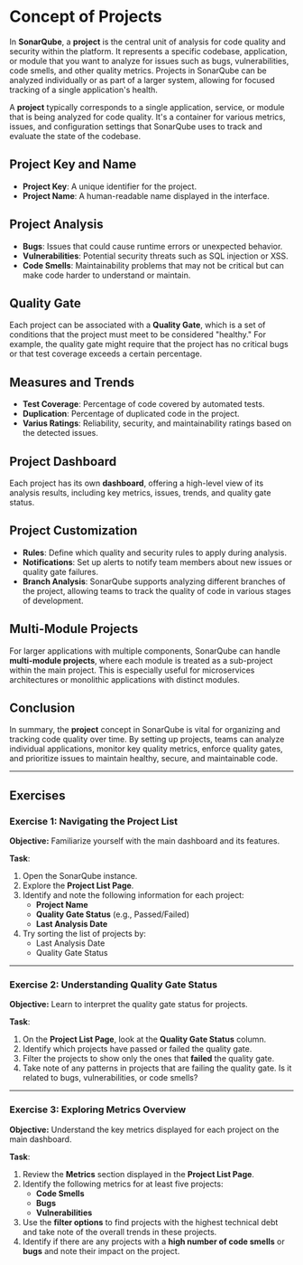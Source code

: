 # Concept of Projects

In **SonarQube**, a **project** is the central unit of analysis for code 
quality and security within the platform. It represents a specific codebase,
application, or module that you want to analyze for issues such as bugs, 
vulnerabilities, code smells, and other quality metrics. Projects in 
SonarQube can be analyzed individually or as part of a larger system, 
allowing for focused tracking of a single application's health.     

A **project** typically corresponds to a single application, service,
or module that is being analyzed for code quality. It's a container for 
various metrics, issues, and configuration settings that SonarQube uses 
to track and evaluate the state of the codebase.   

## Project Key and Name

- **Project Key**: A unique identifier for the project.
- **Project Name**: A human-readable name displayed in the interface.

## Project Analysis

- **Bugs**: Issues that could cause runtime errors or unexpected behavior.
- **Vulnerabilities**: Potential security threats such as SQL injection or XSS.
- **Code Smells**: Maintainability problems that may not be critical but 
  can make code harder to understand or maintain. 

## Quality Gate

Each project can be associated with a **Quality Gate**, which is a set of 
conditions that the project must meet to be considered "healthy." For 
example, the quality gate might require that the project has no critical 
bugs or that test coverage exceeds a certain percentage.   

## Measures and Trends

- **Test Coverage**: Percentage of code covered by automated tests.
- **Duplication**: Percentage of duplicated code in the project.
- **Varius Ratings**: Reliability, security, and maintainability ratings
  based on the detected issues.

## Project Dashboard

Each project has its own **dashboard**, offering a high-level view of its 
analysis results, including key metrics, issues, trends, and quality gate 
status.  

## Project Customization

- **Rules**: Define which quality and security rules to apply during analysis.
- **Notifications**: Set up alerts to notify team members about new issues 
  or quality gate failures. 
- **Branch Analysis**: SonarQube supports analyzing different branches of 
  the project, allowing teams to track the quality of code in various stages 
  of development.  

## Multi-Module Projects

For larger applications with multiple components, SonarQube can handle 
**multi-module projects**, where each module is treated as a sub-project 
within the main project. This is especially useful for microservices 
architectures or monolithic applications with distinct modules.   

## Conclusion

In summary, the **project** concept in SonarQube is vital for organizing 
and tracking code quality over time. By setting up projects, teams can 
analyze individual applications, monitor key quality metrics, enforce 
quality gates, and prioritize issues to maintain healthy, secure, and 
maintainable code.    

---

## Exercises

### Exercise 1: Navigating the Project List

**Objective:** 
Familiarize yourself with the main dashboard and its features.

**Task**:
1. Open the SonarQube instance.
2. Explore the **Project List Page**.
3. Identify and note the following information for each project:
   - **Project Name**
   - **Quality Gate Status** (e.g., Passed/Failed)
   - **Last Analysis Date**
4. Try sorting the list of projects by:
   - Last Analysis Date
   - Quality Gate Status

---

### Exercise 2: Understanding Quality Gate Status

**Objective:** 
Learn to interpret the quality gate status for projects.

**Task**:
1. On the **Project List Page**, look at the **Quality Gate Status** column.
2. Identify which projects have passed or failed the quality gate.
3. Filter the projects to show only the ones that **failed** the quality gate.
4. Take note of any patterns in projects that are failing the quality gate. 
   Is it related to bugs, vulnerabilities, or code smells?

---

### Exercise 3: Exploring Metrics Overview

**Objective:** 
Understand the key metrics displayed for each project on the main dashboard.

**Task**:
1. Review the **Metrics** section displayed in the **Project List Page**.
2. Identify the following metrics for at least five projects:
    - **Code Smells**
    - **Bugs**
    - **Vulnerabilities**
3. Use the **filter options** to find projects with the highest technical debt
   and take note of the overall trends in these projects.
4. Identify if there are any projects with a **high number of code smells** 
   or **bugs** and note their impact on the project.
